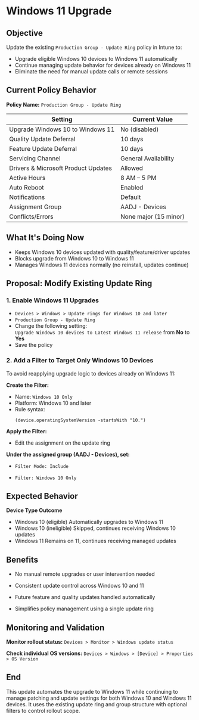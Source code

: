 # Windows 11 Upgrade

## Objective

Update the existing `Production Group - Update Ring` policy in Intune to:

- Upgrade eligible Windows 10 devices to Windows 11 automatically  
- Continue managing update behavior for devices already on Windows 11  
- Eliminate the need for manual update calls or remote sessions  


## Current Policy Behavior

**Policy Name:** `Production Group - Update Ring`

| Setting                                      | Current Value           |
|---------------------------------------------|--------------------------|
| Upgrade Windows 10 to Windows 11            | No (disabled)            |
| Quality Update Deferral                     | 10 days                  |
| Feature Update Deferral                     | 10 days                  |
| Servicing Channel                           | General Availability     |
| Drivers & Microsoft Product Updates         | Allowed                  |
| Active Hours                                 | 8 AM – 5 PM              |
| Auto Reboot                                  | Enabled                  |
| Notifications                                | Default                  |
| Assignment Group                             | AADJ - Devices           |
| Conflicts/Errors                             | None major (15 minor)    |


## What It's Doing Now

- Keeps Windows 10 devices updated with quality/feature/driver updates  
- Blocks upgrade from Windows 10 to Windows 11  
- Manages Windows 11 devices normally (no reinstall, updates continue)


## Proposal: Modify Existing Update Ring

### 1. Enable Windows 11 Upgrades

- `Devices > Windows > Update rings for Windows 10 and later`
- `Production Group - Update Ring`
- Change the following setting:  
  `Upgrade Windows 10 devices to Latest Windows 11 release` from **No** to **Yes**
- Save the policy

### 2. Add a Filter to Target Only Windows 10 Devices

To avoid reapplying upgrade logic to devices already on Windows 11:

**Create the Filter:**

- Name: `Windows 10 Only`  
- Platform: Windows 10 and later  
- Rule syntax:
  ```kusto
  (device.operatingSystemVersion -startsWith "10.")
  
**Apply the Filter:**

- Edit the assignment on the update ring

**Under the assigned group (AADJ - Devices), set:**

- `Filter Mode: Include`

- `Filter: Windows 10 Only`

## Expected Behavior
**Device Type	Outcome**
- Windows 10 (eligible)	Automatically upgrades to Windows 11
- Windows 10 (ineligible)	Skipped, continues receiving Windows 10 updates
- Windows 11	Remains on 11, continues receiving managed updates

## Benefits
- No manual remote upgrades or user intervention needed

- Consistent update control across Windows 10 and 11

- Future feature and quality updates handled automatically

- Simplifies policy management using a single update ring

## Monitoring and Validation
**Monitor rollout status:**
`Devices > Monitor > Windows update status`

**Check individual OS versions:**
`Devices > Windows > [Device] > Properties > OS Version`

## End
This update automates the upgrade to Windows 11 while continuing to manage patching and update settings for both Windows 10 and Windows 11 devices. It uses the existing update ring and group structure with optional filters to control rollout scope.

